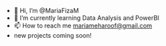 - 👋 Hi, I’m @MariaFizaM
- 🌱 I’m currently learning Data Analysis and PowerBI
- 📫 How to reach me mariameharoof@gmail.com
- new projects coming soon!


<!---
MariaFizaM/MariaFizaM is a ✨ special ✨ repository because its `README.md` (this file) appears on your GitHub profile.
You can click the Preview link to take a look at your changes.
--->
